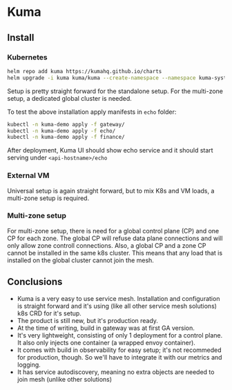 # Kuma

## Install

### Kubernetes

``` bash
helm repo add kuma https://kumahq.github.io/charts
helm upgrade -i kuma kuma/kuma --create-namespace --namespace kuma-system  -f values.yaml
```

Setup is pretty straight forward for the standalone setup. For the multi-zone setup, a dedicated global cluster is needed.

To test the above installation apply manifests in `echo` folder:

``` bash
kubectl -n kuma-demo apply -f gateway/
kubectl -n kuma-demo apply -f echo/
kubectl -n kuma-demo apply -f finance/
```

After deployment, Kuma UI should show echo service and it should start serving under `<api-hostname>/echo`

### External VM

Universal setup is again straight forward, but to mix K8s and VM loads, a multi-zone setup is required.

### Multi-zone setup

For multi-zone setup, there is need for a global control plane (CP) and one CP for each zone.
The global CP will refuse data plane connections and will only allow zone controll connections.
Also, a global CP and a zone CP cannot be installed in the same k8s cluster.
This means that any load that is installed on the global cluster cannot join the mesh.

## Conclusions

* Kuma is a very easy to use service mesh. Installation and configuration is straight forward and it's using (like all other service mesh solutions) k8s CRD for it's setup.
* The product is still new, but it's production ready.
* At the time of writing, build in gateway was at first GA version.
* It's very lightweight, consisting of only 1 deployment for a control plane. It also only injects one container (a wrapped envoy container).
* It comes with build in observability for easy setup; it's not recommeded for production, though. So we'll have to integrate it with our metrics and logging.
* It has service autodiscovery, meaning no extra objects are needed to join mesh (unlike other solutions)
